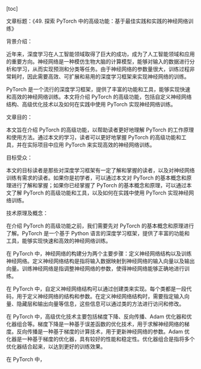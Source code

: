 
[toc]                    
                
                
文章标题：《49. 探索 PyTorch 中的高级功能：基于最佳实践和实践的神经网络训练》

背景介绍：

近年来，深度学习在人工智能领域取得了巨大的成功，成为了人工智能领域和应用的重要方向。神经网络是一种模仿生物大脑的计算模型，能够对输入的数据进行分析和学习，从而实现预测和分类等任务。由于神经网络的参数量很大，训练过程非常耗时，因此需要高效、可扩展和易用的深度学习框架来实现神经网络的训练。

PyTorch 是一个流行的深度学习框架，提供了丰富的功能和工具，能够实现快速和高效的神经网络训练。本文将介绍 PyTorch 的高级功能，包括自定义神经网络结构、高级优化技术以及如何在实践中使用 PyTorch 实现神经网络训练。

文章目的：

本文旨在介绍 PyTorch 的高级功能，以帮助读者更好地理解 PyTorch 的工作原理和使用方法。通过本文的学习，读者可以更好地掌握 PyTorch 的高级功能和工具，并在实际项目中应用 PyTorch 来实现高效的神经网络训练。

目标受众：

本文的目标读者是那些对深度学习框架有一定了解和掌握的读者，以及对神经网络训练有需求的读者。如果你是初学者，可以通过本文对 PyTorch 的基本概念和原理进行了解和掌握；如果你已经掌握了 PyTorch 的基本概念和原理，可以通过本文了解 PyTorch 的高级功能和工具，以及如何在实践中使用 PyTorch 实现神经网络训练。

技术原理及概念：

在介绍 PyTorch 的高级功能之前，我们需要先对 PyTorch 的基本概念和原理进行了解。PyTorch 是一个基于 Python 语言的深度学习框架，提供了丰富的功能和工具，能够实现快速和高效的神经网络训练。

在 PyTorch 中，神经网络的构建分为两个主要步骤：定义神经网络结构以及训练神经网络。定义神经网络结构是指将输入数据映射到神经网络的输入向量以及输出向量。训练神经网络是指调整神经网络的参数，使得神经网络能够正确地进行训练。

在 PyTorch 中，自定义神经网络结构可以通过创建类来实现。每个类都是一段代码，用于定义神经网络的结构和参数。在定义神经网络结构时，需要指定输入向量、隐藏层和输出向量等信息，这些信息可以通过类的方法进行访问和修改。

在 PyTorch 中，高级优化技术主要包括梯度下降、反向传播、Adam 优化器和优化器组合等。梯度下降是一种基于误差函数的优化技术，用于求解神经网络的梯度。反向传播是一种基于梯度的计算技术，用于更新神经网络的参数。Adam 优化器是一种基于梯度的优化器，具有较好的性能和稳定性。优化器组合是指将多个优化器结合起来，以达到更好的训练效果。

在 PyTorch 中，

